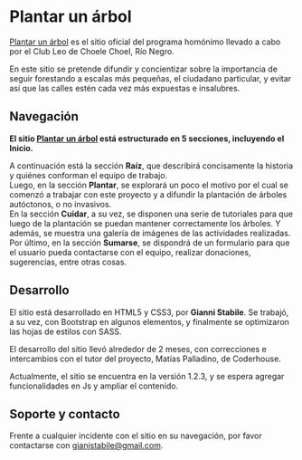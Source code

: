 # Plantar un árbol

[Plantar un árbol](https://plantarunarbol.netlify.app/) es el sitio oficial del programa homónimo llevado a cabo por el Club Leo de Choele Choel, Río Negro. 

En este sitio se pretende difundir y concientizar sobre la importancia de seguir forestando a escalas más pequeñas, el ciudadano particular, y evitar así que las calles estén cada vez más expuestas e insalubres.

## Navegación

__El sitio [Plantar un árbol](https://plantarunarbol.netlify.app/) está estructurado en 5 secciones, incluyendo el Inicio.__  


A continuación está la sección **Raíz**, que describirá concisamente la historia y quiénes conforman el equipo de trabajo.  
Luego, en la sección **Plantar**, se explorará un poco el motivo por el cual se comenzó a trabajar con este proyecto y a difundir la plantación de árboles autóctonos, o no invasivos.   
En la sección **Cuidar**, a su vez, se disponen una serie de tutoriales para que luego de la plantación se puedan mantener correctamente los árboles. Y además, se muestra una galería de imágenes de las actividades realizadas.  
Por último, en la sección **Sumarse**, se dispondrá de un formulario para que el usuario pueda contactarse con el equipo, realizar donaciones, sugerencias, entre otras cosas.  



## Desarrollo
El sitio está desarrollado en HTML5 y CSS3, por **Gianni Stabile**. 
Se trabajó, a su vez, con Bootstrap en algunos elementos, y finalmente se optimizaron las hojas de estilos con SASS.


El desarrollo del sitio llevó alrededor de 2 meses, con correcciones e intercambios con el tutor del proyecto, Matías Palladino, de Coderhouse.


Actualmente, el sitio se encuentra en la versión 1.2.3, y se espera agregar funcionalidades en Js y ampliar el contenido.


## Soporte y contacto
Frente a cualquier incidente con el sitio en su navegación, por favor contactarse con [gianjstabile@gmail.com](mailto:gianjstabile@gmail.com).